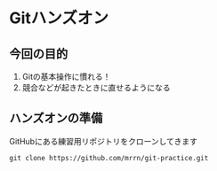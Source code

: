 Gitハンズオン
====

今回の目的
---

1. Gitの基本操作に慣れる！
2. 競合などが起きたときに直せるようになる

ハンズオンの準備
---

GitHubにある練習用リポジトリをクローンしてきます

```
git clone https://github.com/mrrn/git-practice.git
```
